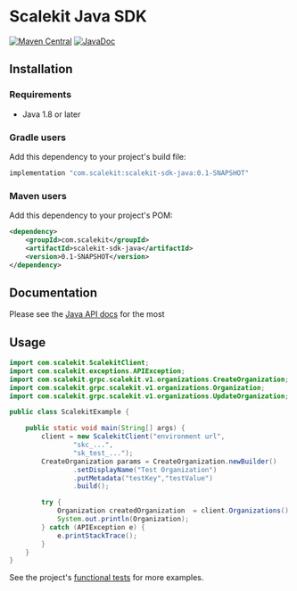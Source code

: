 # Scalekit Java SDK

[![Maven Central](https://img.shields.io/badge/maven--central-v0.1-blue)]()
[![JavaDoc](http://img.shields.io/badge/javadoc-reference-blue.svg)]()





## Installation

### Requirements
- Java 1.8 or later

### Gradle users

Add this dependency to your project's build file:

```gradle
implementation "com.scalekit:scalekit-sdk-java:0.1-SNAPSHOT"
```

### Maven users

Add this dependency to your project's POM:

```xml
<dependency>
    <groupId>com.scalekit</groupId>
    <artifactId>scalekit-sdk-java</artifactId>
    <version>0.1-SNAPSHOT</version>
</dependency>
```

## Documentation
Please see the [Java API docs][api-docs] for the most



## Usage

```java
import com.scalekit.ScalekitClient;
import com.scalekit.exceptions.APIException;
import com.scalekit.grpc.scalekit.v1.organizations.CreateOrganization;
import com.scalekit.grpc.scalekit.v1.organizations.Organization;
import com.scalekit.grpc.scalekit.v1.organizations.UpdateOrganization;

public class ScalekitExample {

    public static void main(String[] args) {
        client = new ScalekitClient("environment url",
                "skc_...",
                "sk_test_...");
        CreateOrganization params = CreateOrganization.newBuilder()
                .setDisplayName("Test Organization")
                .putMetadata("testKey","testValue")
                .build();

        try {
            Organization createdOrganization  = client.Organizations().Create(params);
            System.out.println(Organization);
        } catch (APIException e) {
            e.printStackTrace();
        }
    }
}
```

See the project's [functional tests][functional-tests] for more examples.

[api-docs]: https://docs.scalekit.com/apis
[functional-tests]: https://github.com/scalekit-inc/scalekit-sdk-java/tree/0.1-SNAPSHOT/src/test/java

<!--
# vim: set tw=79:
-->